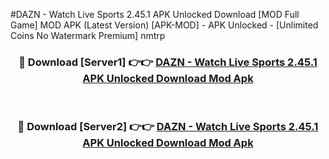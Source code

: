 #DAZN - Watch Live Sports 2.45.1 APK Unlocked Download [MOD Full Game] MOD APK (Latest Version) [APK-MOD] - APK Unlocked - [Unlimited Coins No Watermark Premium] nmtrp



<div align="center">

<h3>🔴 Download [Server1] 👉👉 <a href="https://momento.my/?title=DAZN_-_Watch_Live_Sports_2.45.1_APK_Unlocked_Download">DAZN - Watch Live Sports 2.45.1 APK Unlocked Download Mod Apk</a></h3><br>

<h3>🔴 Download [Server2] 👉👉 <a href="https://momento.my/?title=DAZN_-_Watch_Live_Sports_2.45.1_APK_Unlocked_Download">DAZN - Watch Live Sports 2.45.1 APK Unlocked Download Mod Apk</a></h3>
</div>
